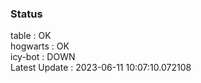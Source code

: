 ### Status


table : OK  
hogwarts : OK  
icy-bot : DOWN  
Latest Update : 2023-06-11 10:07:10.072108
